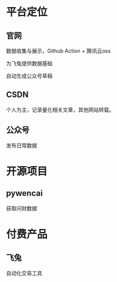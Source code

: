 # 平台定位

## 官网

数据收集与展示，Github Action + 腾讯云oss

为飞兔提供数据基础

自动生成公众号草稿

## CSDN

个人为主，记录量化相关文章，其他网站转载。

## 公众号

发布日常数据



# 开源项目

## pywencai

获取问财数据

# 付费产品

## 飞兔

自动化交易工具